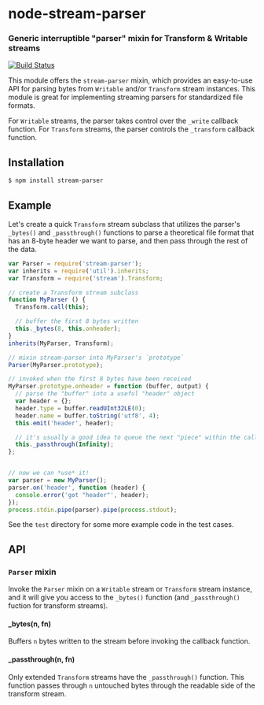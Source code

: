 node-stream-parser
==================
### Generic interruptible "parser" mixin for Transform & Writable streams
[![Build Status](https://secure.travis-ci.org/TooTallNate/node-stream-parser.png)](http://travis-ci.org/TooTallNate/node-stream-parser)

This module offers the `stream-parser` mixin, which provides an easy-to-use API
for parsing bytes from `Writable` and/or `Transform` stream instances. This module
is great for implementing streaming parsers for standardized file formats.

For `Writable` streams, the parser takes control over the `_write` callback
function. For `Transform` streams, the parser controls the `_transform` callback
function.

Installation
------------

``` bash
$ npm install stream-parser
```


Example
-------

Let's create a quick `Transform` stream subclass that utilizes the parser's
`_bytes()` and `_passthrough()` functions to parse a theoretical file format that
has an 8-byte header we want to parse, and then pass through the rest of the data.

``` javascript
var Parser = require('stream-parser');
var inherits = require('util').inherits;
var Transform = require('stream').Transform;

// create a Transform stream subclass
function MyParser () {
  Transform.call(this);

  // buffer the first 8 bytes written
  this._bytes(8, this.onheader);
}
inherits(MyParser, Transform);

// mixin stream-parser into MyParser's `prototype`
Parser(MyParser.prototype);

// invoked when the first 8 bytes have been received
MyParser.prototype.onheader = function (buffer, output) {
  // parse the "buffer" into a useful "header" object
  var header = {};
  header.type = buffer.readUInt32LE(0);
  header.name = buffer.toString('utf8', 4);
  this.emit('header', header);

  // it's usually a good idea to queue the next "piece" within the callback
  this._passthrough(Infinity);
};


// now we can *use* it!
var parser = new MyParser();
parser.on('header', function (header) {
  console.error('got "header"', header);
});
process.stdin.pipe(parser).pipe(process.stdout);
```

See the `test` directory for some more example code in the test cases.


API
---

### `Parser` mixin

Invoke the `Parser` mixin on a `Writable` stream or `Transform` stream instance,
and it will give you access to the `_bytes()` function (and `_passthrough()`
fuction for transform streams).

#### _bytes(n, fn)

Buffers `n` bytes written to the stream before invoking the callback function.

#### _passthrough(n, fn)

Only extended `Transform` streams have the `_passthrough()` function. This
function passes through `n` untouched bytes through the readable side of the
transform stream.
